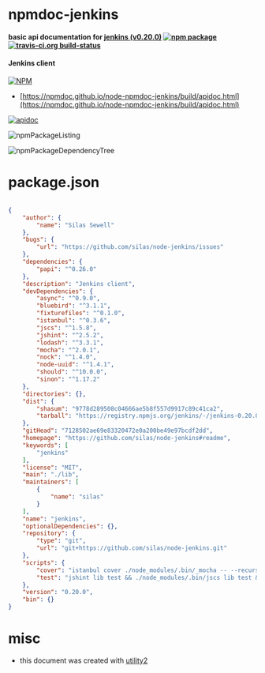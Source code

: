 # npmdoc-jenkins

#### basic api documentation for  [jenkins (v0.20.0)](https://github.com/silas/node-jenkins#readme)  [![npm package](https://img.shields.io/npm/v/npmdoc-jenkins.svg?style=flat-square)](https://www.npmjs.org/package/npmdoc-jenkins) [![travis-ci.org build-status](https://api.travis-ci.org/npmdoc/node-npmdoc-jenkins.svg)](https://travis-ci.org/npmdoc/node-npmdoc-jenkins)

#### Jenkins client

[![NPM](https://nodei.co/npm/jenkins.png?downloads=true&downloadRank=true&stars=true)](https://www.npmjs.com/package/jenkins)

- [https://npmdoc.github.io/node-npmdoc-jenkins/build/apidoc.html](https://npmdoc.github.io/node-npmdoc-jenkins/build/apidoc.html)

[![apidoc](https://npmdoc.github.io/node-npmdoc-jenkins/build/screenCapture.buildCi.browser.%252Ftmp%252Fbuild%252Fapidoc.html.png)](https://npmdoc.github.io/node-npmdoc-jenkins/build/apidoc.html)

![npmPackageListing](https://npmdoc.github.io/node-npmdoc-jenkins/build/screenCapture.npmPackageListing.svg)

![npmPackageDependencyTree](https://npmdoc.github.io/node-npmdoc-jenkins/build/screenCapture.npmPackageDependencyTree.svg)



# package.json

```json

{
    "author": {
        "name": "Silas Sewell"
    },
    "bugs": {
        "url": "https://github.com/silas/node-jenkins/issues"
    },
    "dependencies": {
        "papi": "^0.26.0"
    },
    "description": "Jenkins client",
    "devDependencies": {
        "async": "^0.9.0",
        "bluebird": "^3.1.1",
        "fixturefiles": "^0.1.0",
        "istanbul": "^0.3.6",
        "jscs": "^1.5.8",
        "jshint": "^2.5.2",
        "lodash": "^3.3.1",
        "mocha": "^2.0.1",
        "nock": "^1.4.0",
        "node-uuid": "^1.4.1",
        "should": "^10.0.0",
        "sinon": "^1.17.2"
    },
    "directories": {},
    "dist": {
        "shasum": "9778d289508c04666ae5b8f557d9917c89c41ca2",
        "tarball": "https://registry.npmjs.org/jenkins/-/jenkins-0.20.0.tgz"
    },
    "gitHead": "7128502ae69e83320472e0a200be49e97bcdf2dd",
    "homepage": "https://github.com/silas/node-jenkins#readme",
    "keywords": [
        "jenkins"
    ],
    "license": "MIT",
    "main": "./lib",
    "maintainers": [
        {
            "name": "silas"
        }
    ],
    "name": "jenkins",
    "optionalDependencies": {},
    "repository": {
        "type": "git",
        "url": "git+https://github.com/silas/node-jenkins.git"
    },
    "scripts": {
        "cover": "istanbul cover ./node_modules/.bin/_mocha -- --recursive --check-leaks --timeout 15000 && open coverage/lcov-report/index.html",
        "test": "jshint lib test && ./node_modules/.bin/jscs lib test && ./node_modules/.bin/istanbul cover ./node_modules/.bin/_mocha -- --recursive --check-leaks --timeout 15000"
    },
    "version": "0.20.0",
    "bin": {}
}
```



# misc
- this document was created with [utility2](https://github.com/kaizhu256/node-utility2)
